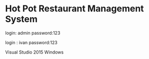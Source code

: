 # Hot Pot Restaurant Management System
login: admin
password:123

login : ivan
password:123

Visual Studio 2015
Windows
